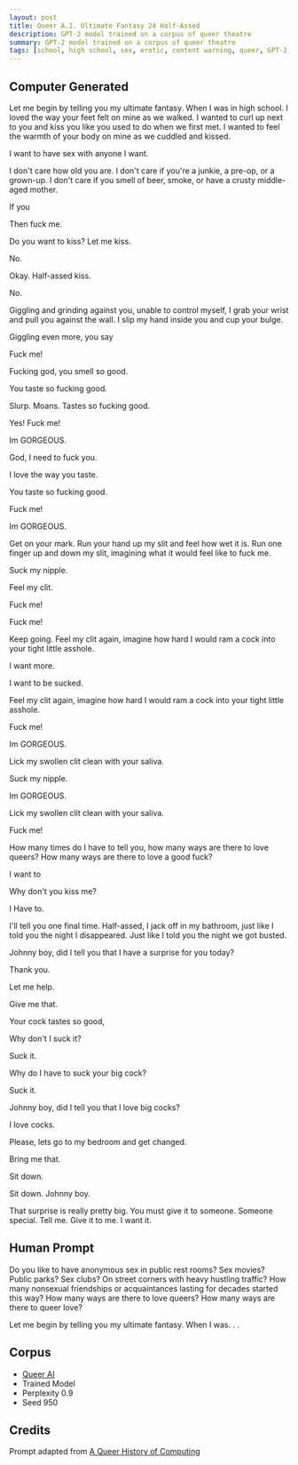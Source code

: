 ```yaml
---
layout: post
title: Queer A.I. Ultimate Fantasy 24 Half-Assed
description: GPT-2 model trained on a corpus of queer theatre
summary: GPT-2 model trained on a corpus of queer theatre
tags: [school, high school, sex, erotic, content warning, queer, GPT-2, RunwayML]
---
```


## Computer Generated

Let me begin by telling you my ultimate fantasy. When I was in high school. I loved the way your feet felt on mine as we walked. I wanted to curl up next to you and kiss you like you used to do when we first met. I wanted to feel the warmth of your body on mine as we cuddled and kissed.

I want to have sex with anyone I want.

I don't care how old you are. I don't care if you're a junkie, a pre-op, or a grown-up. I don't care if you smell of beer, smoke, or have a crusty middle-aged mother.

If you

Then fuck me.

Do you want to kiss? Let me kiss.

No.

Okay. Half-assed kiss.

No.

Giggling and grinding against you, unable to control myself, I grab your wrist and pull you against the wall. I slip my hand inside you and cup your bulge.

Giggling even more, you say

Fuck me!

Fucking god, you smell so good.

You taste so fucking good.

Slurp. Moans. Tastes so fucking good.

Yes! Fuck me!

Im GORGEOUS.

God, I need to fuck you.

I love the way you taste.

You taste so fucking good.

Fuck me!

Im GORGEOUS.

Get on your mark. Run your hand up my slit and feel how wet it is. Run one finger up and down my slit, imagining what it would feel like to fuck me.

Suck my nipple.

Feel my clit.

Fuck me!

Fuck me!

Keep going. Feel my clit again, imagine how hard I would ram a cock into your tight little asshole.

I want more.

I want to be sucked.

Feel my clit again, imagine how hard I would ram a cock into your tight little asshole.

Fuck me!

Im GORGEOUS.

Lick my swollen clit clean with your saliva.

Suck my nipple.

Im GORGEOUS.

Lick my swollen clit clean with your saliva.

Fuck me!

How many times do I have to tell you, how many ways are there to love queers? How many ways are there to love a good fuck?

I want to

Why don't you kiss me?

I Have to.

I'll tell you one final time. Half-assed, I jack off in my bathroom, just like I told you the night I disappeared. Just like I told you the night we got busted.

Johnny boy, did I tell you that I have a surprise for you today?

Thank you.

Let me help.

Give me that.

Your cock tastes so good,

Why don't I suck it?

Suck it.

Why do I have to suck your big cock?

Suck it.

Johnny boy, did I tell you that I love big cocks?

I love cocks.

Please, lets go to my bedroom and get changed.

Bring me that.

Sit down.

Sit down. Johnny boy.

That surprise is really pretty big. You must give it to someone. Someone special. Tell me. Give it to me. I want it.

## Human Prompt

Do you like to have anonymous sex in public rest rooms? Sex movies? Public parks? Sex clubs? On street corners with heavy hustling traffic? How many nonsexual friendships or acquaintances lasting for decades started this way? How many ways are there to love queers? How many ways are there to queer love?

Let me begin by telling you my ultimate fantasy. When I was. . .

## Corpus

- [Queer AI](/queerai)
- Trained Model
- Perplexity 0.9
- Seed 950

## Credits

Prompt adapted from [A Queer History of Computing](https://rhizome.org/editorial/2013/feb/19/queer-computing-1/)
